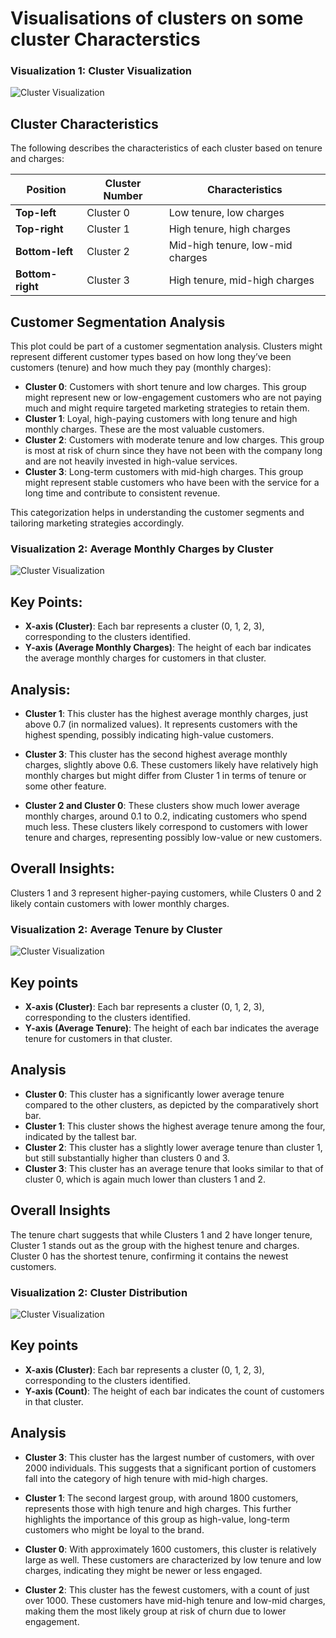 # Visualisations of clusters on some cluster Characterstics

### Visualization 1: Cluster Visualization
![Cluster Visualization](./optimal_clusters.png)

## Cluster Characteristics

The following describes the characteristics of each cluster based on tenure and charges:

| Position           | Cluster Number | Characteristics                       |
|--------------------|----------------|---------------------------------------|
| **Top-left**       | Cluster 0      | Low tenure, low charges               |
| **Top-right**      | Cluster 1      | High tenure, high charges             |
| **Bottom-left**    | Cluster 2      | Mid-high tenure, low-mid charges      |
| **Bottom-right**   | Cluster 3      |High tenure, mid-high charges          |

## Customer Segmentation Analysis

This plot could be part of a customer segmentation analysis. Clusters might represent different customer types based on how long they’ve been customers (tenure) and how much they pay (monthly charges):

- **Cluster 0**: Customers with short tenure and low charges. This group might represent new or         low-engagement customers who are not paying much and might require targeted marketing strategies to retain them.
- **Cluster 1**: Loyal, high-paying customers with long tenure and high monthly charges. These are the most valuable customers.
- **Cluster 2**: Customers with moderate tenure and low charges. This group is most at risk of churn since they have not been with the company long and are not heavily invested in high-value services.
- **Cluster 3**: Long-term customers with mid-high charges. This group might represent stable customers who have been with the service for a long time and contribute to consistent revenue.

This categorization helps in understanding the customer segments and tailoring marketing strategies accordingly.

### Visualization 2: Average Monthly Charges by Cluster
![Cluster Visualization](./average_monthly_charge.png)

## Key Points:
- **X-axis (Cluster)**: Each bar represents a cluster (0, 1, 2, 3), corresponding to the clusters identified.
- **Y-axis (Average Monthly Charges)**: The height of each bar indicates the average monthly charges for customers in that cluster.
## Analysis:
- **Cluster 1**: This cluster has the highest average monthly charges, just above 0.7 (in normalized values). It represents customers with the highest spending, possibly indicating high-value customers.

- **Cluster 3**: This cluster has the second highest average monthly charges, slightly above 0.6.
These customers likely have relatively high monthly charges but might differ from Cluster 1 in terms of tenure or some other feature.
- **Cluster 2 and Cluster 0**: These clusters show much lower average monthly charges, around 0.1 to 0.2, indicating customers who spend much less. These clusters likely correspond to customers with lower tenure and charges, representing possibly low-value or new customers.
## Overall Insights:
Clusters 1 and 3 represent higher-paying customers, while Clusters 0 and 2 likely contain customers with lower monthly charges.

### Visualization 2: Average Tenure by Cluster 
![Cluster Visualization](./average_tenure.png)

## Key points
- **X-axis (Cluster)**: Each bar represents a cluster (0, 1, 2, 3), corresponding to the clusters identified.
- **Y-axis (Average Tenure)**: The height of each bar indicates the average tenure for customers in that cluster.

## Analysis
- **Cluster 0**: This cluster has a significantly lower average tenure compared to the other clusters, as depicted by the comparatively short bar.
- **Cluster 1**: This cluster shows the highest average tenure among the four, indicated by the tallest bar.
- **Cluster 2**: This cluster has a slightly lower average tenure than cluster 1, but still substantially higher than clusters 0 and 3.
- **Cluster 3**: This cluster has an average tenure that looks similar to that of cluster 0, which is again much lower than clusters 1 and 2.

## Overall Insights
The tenure chart suggests that while Clusters 1 and 2 have longer tenure, Cluster 1 stands out as the group with the highest tenure and charges. Cluster 0 has the shortest tenure, confirming it contains the newest customers.

### Visualization 2: Cluster Distribution 
![Cluster Visualization](./cluster_distribution.png)

## Key points
- **X-axis (Cluster)**: Each bar represents a cluster (0, 1, 2, 3), corresponding to the clusters identified.
- **Y-axis (Count)**: The height of each bar indicates the count of customers in that cluster.

## Analysis
- **Cluster 3**: This cluster has the largest number of customers, with over 2000 individuals. This suggests that a significant portion of customers fall into the category of high tenure with mid-high charges. 

- **Cluster 1**: The second largest group, with around 1800 customers, represents those with high tenure and high charges. This further highlights the importance of this group as high-value, long-term customers who might be loyal to the brand.

- **Cluster 0**: With approximately 1600 customers, this cluster is relatively large as well. These customers are characterized by low tenure and low charges, indicating they might be newer or less engaged.

- **Cluster 2**: This cluster has the fewest customers, with a count of just over 1000. These customers have mid-high tenure and low-mid charges, making them the most likely group at risk of churn due to lower engagement. 
